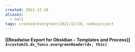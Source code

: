 ```yaml
---
created: 2021-12-26 
aliases:
  - null
tags: created/evergreen/2021/12/26, node/project
---
```


#### [[Readwise Export for Obsidian - Templates and Process]] `$=customJS.dv_funcs.evergreenHeader(dv, this)`



